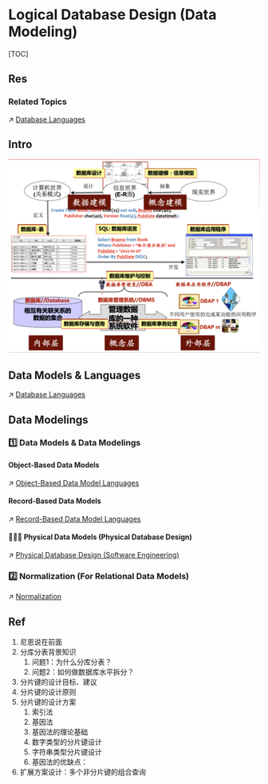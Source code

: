 # Logical Database Design (Data Modeling)

[TOC]



## Res
### Related Topics
↗ [Database Languages](../../../../../👩‍💻%20Computer%20Languages%20&%20Programming%20Methodology/Other%20Languages%20for%20Specific%20Areas/Database%20Languages/Database%20Languages.md)



## Intro
![](../../../../../../../Assets/Pics/Screenshot%202023-03-06%20at%204.44.56%20PM.png)



## Data Models & Languages
↗ [Database Languages](../../../../../👩‍💻%20Computer%20Languages%20&%20Programming%20Methodology/Other%20Languages%20for%20Specific%20Areas/Database%20Languages/Database%20Languages.md)



## Data Modelings
### 1️⃣ Data Models & Data Modelings
#### Object-Based Data Models
↗ [Object-Based Data Model Languages](../../../../../👩‍💻%20Computer%20Languages%20&%20Programming%20Methodology/Other%20Languages%20for%20Specific%20Areas/Database%20Languages/Object-Based%20Data%20Model%20Languages/Object-Based%20Data%20Model%20Languages.md)


#### Record-Based Data Models
↗ [Record-Based Data Model Languages](../../../../../👩‍💻%20Computer%20Languages%20&%20Programming%20Methodology/Other%20Languages%20for%20Specific%20Areas/Database%20Languages/Record-Based%20Data%20Model%20Languages/Record-Based%20Data%20Model%20Languages.md)


#### 🧑🏿‍🏭 Physical Data Models (Physical Database Design)
↗ [Physical Database Design (Software Engineering)](../Physical%20Database%20Design%20(Software%20Engineering)/Physical%20Database%20Design%20(Software%20Engineering).md)


### 2️⃣ Normalization (For Relational Data Models)
↗ [Normalization](Record-Based%20Data%20Models/Relational%20(Data)%20Models/Normalization/Normalization.md)



## Ref
[美团面试：百亿级分片，如何设计基因算法？ | 微信公众号]: https://mp.weixin.qq.com/s/JS7-Xu180704WY7LDrebYw

1. 尼恩说在前面
2. 分库分表背景知识
	1. 问题1：为什么分库分表？
	2. 问题2：如何做数据库水平拆分？
3. 分片键的设计目标、建议
4. 分片键的设计原则
5. 分片键的设计方案
	1. 索引法
	2. 基因法
	3. 基因法的理论基础
	4. 数字类型的分片键设计
	5. 字符串类型分片键设计
	6. 基因法的优缺点：
6. 扩展方案设计：多个非分片键的组合查询



